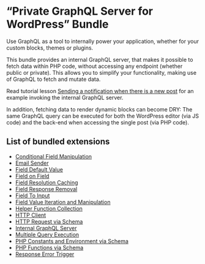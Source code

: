 # “Private GraphQL Server for WordPress” Bundle

Use GraphQL as a tool to internally power your application, whether for your custom blocks, themes or plugins.

This bundle provides an internal GraphQL server, that makes it possible to fetch data within PHP code, without accessing any endpoint (whether public or private). This allows you to simplify your functionality, making use of GraphQL to fetch and mutate data.

Read tutorial lesson [Sending a notification when there is a new post](https://gatographql.com/tutorial/sending-a-notification-when-there-is-a-new-post/) for an example invoking the internal GraphQL server.

In addition, fetching data to render dynamic blocks can become DRY: The same GraphQL query can be executed for both the WordPress editor (via JS code) and the back-end when accessing the single post (via PHP code).

<!-- Read tutorial lesson [DRY code for blocks in Javascript and PHP](https://gatographql.com/tutorial/dry-code-for-blocks-in-javascript-and-php/), to learn more. -->

## List of bundled extensions

- [Conditional Field Manipulation](../../../../../extensions/conditional-field-manipulation/docs/modules/conditional-field-manipulation/en.md)
- [Email Sender](../../../../../extensions/email-sender/docs/modules/email-sender/en.md)
- [Field Default Value](../../../../../extensions/field-default-value/docs/modules/field-default-value/en.md)
- [Field on Field](../../../../../extensions/field-on-field/docs/modules/field-on-field/en.md)
- [Field Resolution Caching](../../../../../extensions/field-resolution-caching/docs/modules/field-resolution-caching/en.md)
- [Field Response Removal](../../../../../extensions/field-response-removal/docs/modules/field-response-removal/en.md)
- [Field To Input](../../../../../extensions/field-to-input/docs/modules/field-to-input/en.md)
- [Field Value Iteration and Manipulation](../../../../../extensions/field-value-iteration-and-manipulation/docs/modules/field-value-iteration-and-manipulation/en.md)
- [Helper Function Collection](../../../../../extensions/helper-function-collection/docs/modules/helper-function-collection/en.md)
- [HTTP Client](../../../../../extensions/http-client/docs/modules/http-client/en.md)
- [HTTP Request via Schema](../../../../../extensions/http-request-via-schema/docs/modules/http-request-via-schema/en.md)
- [Internal GraphQL Server](../../../../../extensions/internal-graphql-server/docs/modules/internal-graphql-server/en.md)
- [Multiple Query Execution](../../../../../extensions/multiple-query-execution/docs/modules/multiple-query-execution/en.md)
- [PHP Constants and Environment via Schema](../../../../../extensions/php-constants-and-environment-variables-via-schema/docs/modules/php-constants-and-environment-variables-via-schema/en.md)
- [PHP Functions via Schema](../../../../../extensions/php-functions-via-schema/docs/modules/php-functions-via-schema/en.md)
- [Response Error Trigger](../../../../../extensions/response-error-trigger/docs/modules/response-error-trigger/en.md)
